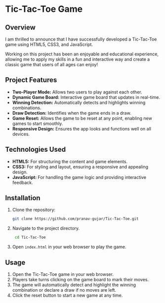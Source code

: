 # Tic-Tac-Toe Game

## Overview

I am thrilled to announce that I have successfully developed a Tic-Tac-Toe game using HTML5, CSS3, and JavaScript.

Working on this project has been an enjoyable and educational experience, allowing me to apply my skills in a fun and interactive way and create a classic game that users of all ages can enjoy!

## Project Features

- **Two-Player Mode:** Allows two users to play against each other.
- **Dynamic Game Board:** Interactive game board that updates in real-time.
- **Winning Detection:** Automatically detects and highlights winning combinations.
- **Draw Detection:** Identifies when the game ends in a draw.
- **Game Reset:** Allows the game to be reset at any point, enabling new games to start smoothly.
- **Responsive Design:** Ensures the app looks and functions well on all devices.

## Technologies Used

- **HTML5:** For structuring the content and game elements.
- **CSS3:** For styling and layout, ensuring a responsive and appealing design.
- **JavaScript:** For handling the game logic and providing interactive feedback.

## Installation

1. Clone the repository:
    ```bash
    git clone https://github.com/pranav-gujar/Tic-Tac-Toe.git
    ```
2. Navigate to the project directory.
   ```bash
    cd Tic-Tac-Toe
    ```

3. Open `index.html` in your web browser to play the game.

## Usage

1. Open the Tic-Tac-Toe game in your web browser.
2. Players take turns clicking on the game board to mark their moves.
3. The game will automatically detect and highlight the winning combination or declare a draw if no moves are left.
4. Click the reset button to start a new game at any time.
